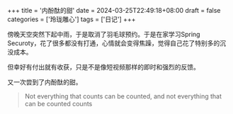 +++
title = '内酚酞的甜'
date = 2024-03-25T22:49:18+08:00
draft = false
categories = ['玲珑雕心']
tags = ['日记']
+++

傍晚天空突然下起中雨，于是取消了羽毛球预约。于是在家学习Spring Securoty，花了很多都没有打通，心情就会变得焦躁，觉得自己花了特别多的沉没成本。

但幸好有付出就有收获，只是不是像短视频那样的即时和强烈的反馈。

又一次尝到了内酚酞的甜。

> Not everything that counts can be counted, and not everything that can be counted counts
